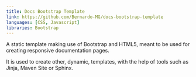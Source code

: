 ```yaml
---
title: Docs Bootstrap Template
link: https://github.com/Bernardo-MG/docs-bootstrap-template
languages: [CSS, Javascript]
libraries: Bootstrap
---
```

A static template making use of Bootstrap and HTML5, meant to be used for creating responsive documentation pages.

It is used to create other, dynamic, templates, with the help of tools such as Jinja, Maven Site or Sphinx.
